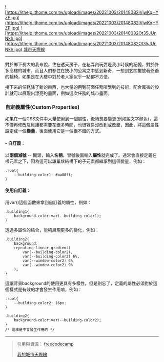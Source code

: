 ![https://ithelp.ithome.com.tw/upload/images/20221003/20148082iVjwKqHYZP.jpg](https://ithelp.ithome.com.tw/upload/images/20221003/20148082iVjwKqHYZP.jpg)
![https://ithelp.ithome.com.tw/upload/images/20221003/20148082Ot35JUnNkh.jpg](https://ithelp.ithome.com.tw/upload/images/20221003/20148082Ot35JUnNkh.jpg)
[城市天際線](https://www.freecodecamp.org/chinese-traditional/learn/2022/responsive-web-design/learn-css-variables-by-building-a-city-skyline/step-1)

-----

對於鄉下長大的我來說，住在透天房子，在巷弄內玩耍是我小時候的記憶，對於許多高樓的城市，而且人們都住在狹小的公寓之中感到新奇，一想到玄關擺放著爺爺的輪椅，如果是在大樓中對於老人家似乎一點都不方便。

接下來的任務除了新的東西，也大量的用到前面任務所學到的技術，配合厲害的設計就可以展現出漂亮的畫面，例如這次任務的城市畫面。

### 自定義屬性(Custom Properties)
如果在一個CSS文件中大量使用到一個屬性，後續想要變更(例如說文字顏色)，這不僅再修改及維護都需要花很多時間，也很容易沒改到或改錯，因此，將這個屬性設定成一個**變量**，後面使用它是一個很不錯的方式。

#### - 自訂義：
以**兩個減號** -- 開頭，輸入**名稱**，冒號後面輸入**屬性**就完成了。通常會直接定義在根元素之下，因為這可以讓巢狀結構下的子元素都繼承到這個變量，例如：
```
:root{
    --building-color1: #aa80ff;
}
```

#### 使用自訂義：
用var()這個函數來拿到自訂義的屬性，例如：
```
.building1{
    background-color:var(--building-color1);
}
```

透過多屬性的結合，能夠展現更多的變化，例如：
```
.building2{
    background:
    repeating-linear-gradient(
        var(--building-color2),
        var(--building-color2) 6%,
		var(--window-color2) 6%,
		var(--window-color2) 9%
    );
}
```

這讓背景background的使用更具有多樣性，但是別忘了，定義的屬性必須對於這個樣式是有效的才會發生作用唷，例如：
```
:root{
    --building-color2: 16px;
}

.building2{
    background-color:var(--building-color2);
}
/* 這樣是不會發生作用的 */
```


-----

> 引用與資源：
> [freecodecamp](https://www.freecodecamp.org/chinese-traditional/learn)
> 
> [我的城市天際線](https://codepen.io/Eric_Shen/pen/yLjKoVO)
